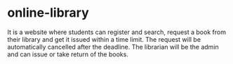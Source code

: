# online-library
It is a website where students can register and search, request a book from their library and get it issued within a time limit. The request will be automatically cancelled after the deadline. The librarian will be the admin and can issue or take return of the books.

